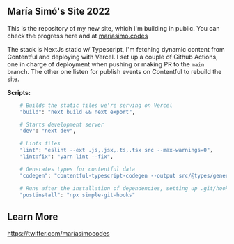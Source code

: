 ## María Simó's Site 2022

This is the repository of my new site, which I'm building in public. You can check the progress here and at [mariasimo.codes](https://mariasimo.codes)

The stack is NextJs static w/ Typescript, I'm fetching dynamic content from Contentful and deploying with Vercel. I set up a couple of Github Actions, one in charge of deployment when pushing or making PR to the `main` branch. The other one listen for publish events on Contentful to rebuild the site.

**Scripts:**

```bash
    # Builds the static files we're serving on Vercel
    "build": "next build && next export",

    # Starts development server
    "dev": "next dev",

    # Lints files
    "lint": "eslint --ext .js,.jsx,.ts,.tsx src --max-warnings=0",
    "lint:fix": "yarn lint --fix",

    # Generates types for contentful data
    "codegen": "contentful-typescript-codegen --output src/@types/generated/contentful.d.ts",

    # Runs after the installation of dependencies, setting up .git/hooks
    "postinstall": "npx simple-git-hooks"
```

## Learn More

https://twitter.com/mariasimocodes
